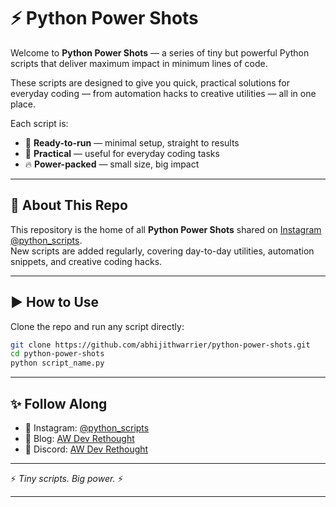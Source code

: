 # ⚡ Python Power Shots  

Welcome to **Python Power Shots** — a series of tiny but powerful Python scripts that deliver maximum impact in minimum lines of code.  

These scripts are designed to give you quick, practical solutions for everyday coding — from automation hacks to creative utilities — all in one place.  

Each script is:  
- 🚀 **Ready-to-run** — minimal setup, straight to results  
- 🧩 **Practical** — useful for everyday coding tasks  
- 🔥 **Power-packed** — small size, big impact  

---

## 📌 About This Repo  

This repository is the home of all **Python Power Shots** shared on [Instagram @python_scripts](https://instagram.com/python_scripts).  
New scripts are added regularly, covering day-to-day utilities, automation snippets, and creative coding hacks.  

---

## ▶️ How to Use  
Clone the repo and run any script directly:  
```bash
git clone https://github.com/abhijithwarrier/python-power-shots.git
cd python-power-shots
python script_name.py
```

---

## ✨ Follow Along

- 📸 Instagram: [@python_scripts](https://instagram.com/python_scripts)
- 📝 Blog: [AW Dev Rethought](https://awdevrethought.abhijithwarrier.in)
- 💬 Discord: [AW Dev Rethought](https://discord.gg/NWPwSrZ296)

---

⚡ *Tiny scripts. Big power.* ⚡

---
